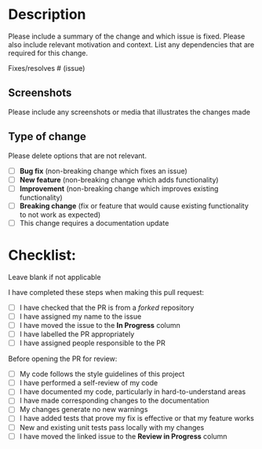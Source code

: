 # Description

Please include a summary of the change and which issue is fixed. Please also include relevant motivation and context. List any dependencies that are required for this change.

Fixes/resolves # (issue)

## Screenshots

Please include any screenshots or media that illustrates the changes made

## Type of change

Please delete options that are not relevant.

- [ ] **Bug fix** (non-breaking change which fixes an issue)
- [ ] **New feature** (non-breaking change which adds functionality)
- [ ] **Improvement** (non-breaking change which improves existing functionality)
- [ ] **Breaking change** (fix or feature that would cause existing functionality to not work as expected)
- [ ] This change requires a documentation update

# Checklist:

Leave blank if not applicable

I have completed these steps when making this pull request:

- [ ] I have checked that the PR is from a _forked_ repository
- [ ] I have assigned my name to the issue
- [ ] I have moved the issue to the **In Progress** column
- [ ] I have labelled the PR appropriately
- [ ] I have assigned people responsible to the PR

Before opening the PR for review:

- [ ] My code follows the style guidelines of this project
- [ ] I have performed a self-review of my code
- [ ] I have documented my code, particularly in hard-to-understand areas
- [ ] I have made corresponding changes to the documentation
- [ ] My changes generate no new warnings
- [ ] I have added tests that prove my fix is effective or that my feature works
- [ ] New and existing unit tests pass locally with my changes
- [ ] I have moved the linked issue to the **Review in Progress** column

